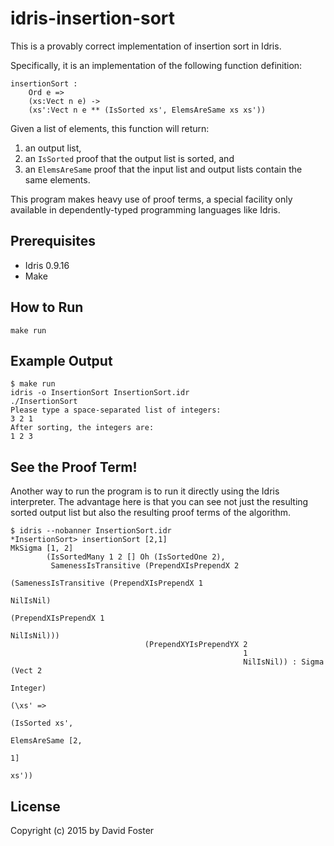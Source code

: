 # idris-insertion-sort

This is a provably correct implementation of insertion sort in Idris.

Specifically, it is an implementation of the following function definition:

```
insertionSort :
    Ord e =>
    (xs:Vect n e) ->
    (xs':Vect n e ** (IsSorted xs', ElemsAreSame xs xs'))
```

Given a list of elements, this function will return:

1. an output list,
2. an `IsSorted` proof that the output list is sorted, and
3. an `ElemsAreSame` proof that the input list and output lists contain
   the same elements.

This program makes heavy use of proof terms, a special facility only available
in dependently-typed programming languages like Idris.

## Prerequisites

* Idris 0.9.16
* Make

## How to Run

```
make run
```

## Example Output

```
$ make run
idris -o InsertionSort InsertionSort.idr
./InsertionSort
Please type a space-separated list of integers: 
3 2 1
After sorting, the integers are: 
1 2 3
```

## See the Proof Term!

Another way to run the program is to run it directly using the Idris
interpreter. The advantage here is that you can see not just the resulting
sorted output list but also the resulting proof terms of the algorithm.

```
$ idris --nobanner InsertionSort.idr
*InsertionSort> insertionSort [2,1]
MkSigma [1, 2]
        (IsSortedMany 1 2 [] Oh (IsSortedOne 2),
         SamenessIsTransitive (PrependXIsPrependX 2
                                                  (SamenessIsTransitive (PrependXIsPrependX 1
                                                                                            NilIsNil)
                                                                        (PrependXIsPrependX 1
                                                                                            NilIsNil)))
                              (PrependXYIsPrependYX 2
                                                    1
                                                    NilIsNil)) : Sigma (Vect 2
                                                                             Integer)
                                                                       (\xs' =>
                                                                          (IsSorted xs',
                                                                           ElemsAreSame [2,
                                                                                         1]
                                                                                        xs'))
```

## License

Copyright (c) 2015 by David Foster
